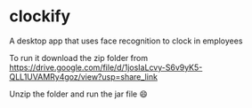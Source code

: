 # clockify
A desktop app that uses face recognition to clock in employees

To run it download the zip folder from https://drive.google.com/file/d/1josIaLcvy-S6v9yK5-QLL1UVAMRy4goz/view?usp=share_link

Unzip the folder and run the jar file 😄
